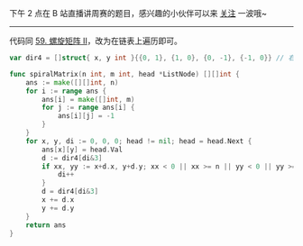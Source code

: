 下午 2 点在 B 站直播讲周赛的题目，感兴趣的小伙伴可以来 [关注](https://space.bilibili.com/206214/dynamic) 一波哦~

---

代码同 [59. 螺旋矩阵 II](https://leetcode.cn/problems/spiral-matrix-ii/)，改为在链表上遍历即可。

```go
var dir4 = []struct{ x, y int }{{0, 1}, {1, 0}, {0, -1}, {-1, 0}} // 右下左上

func spiralMatrix(n int, m int, head *ListNode) [][]int {
	ans := make([][]int, n)
	for i := range ans {
		ans[i] = make([]int, m)
		for j := range ans[i] {
			ans[i][j] = -1
		}
	}
	for x, y, di := 0, 0, 0; head != nil; head = head.Next {
		ans[x][y] = head.Val
		d := dir4[di&3]
		if xx, yy := x+d.x, y+d.y; xx < 0 || xx >= n || yy < 0 || yy >= m || ans[xx][yy] != -1 {
			di++
		}
		d = dir4[di&3]
		x += d.x
		y += d.y
	}
	return ans
}
```
